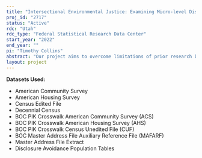 ```yaml
---
title: "Intersectional Environmental Justice: Examining Micro-level Disparities in Multiple Environmental Outcomes"
proj_id: "2717"
status: "Active"
rdc: "Utah"
rdc_type: "Federal Statistical Research Data Center"
start_year: "2022"
end_year: ""
pi: "Timothy Collins"
abstract: "Our project aims to overcome limitations of prior research by employing restricted access Census microdata and fine-scale geographic estimates of multiple environmental conditions in cross-sectional analyses that clarify micro-level (i.e., individual/household) determinants of environmental inequity in the United States. Specifically, we will pair Census-provided American Community Survey (ACS), Decennial Census, and American Housing Survey microdata with fine-scale spatial data on environmental conditions. The research project team will provide data on environmental conditions (e.g., air, noise, and light pollution; flood hazards; land surface temperature; tree canopy cover, impervious surface; food access), which will be linked to the Census-provided microdata based on housing unit geographic identifiers prior to statistical analysis. Our statistical analyses include multivariable modeling to quantify discrete and intersectional effects of race, ethnicity, socioeconomic status, sex/gender, age, disability, nativity (i.e., U.S. vs. foreign birth), citizenship, and language on residential hazards (e.g., exposures to pollution, flood risk, heat), amenities (e.g., access to greenspace, food, water), and protective resources (e.g., air pollution monitoring, flood insurance, flood protection infrastructure). Findings will yield new estimates of environmental conditions underpinning public health and well-being for the U.S. population and subpopulations. In addition, findings will advance fundamental knowledge in the environmental justice research field by clarifying inequities experienced by intersectional subgroups based on measurement of fine-scale individual/household-level environmental exposures, amenities, and protective resources, which would be impossible with publicly available versions of the Census data."
layout: project
---
```


**Datasets Used:**

  - American Community Survey 
  - American Housing Survey 
  - Census Edited File 
  - Decennial Census 
  - BOC PIK Crosswalk American Community Survey (ACS) 
  - BOC PIK Crosswalk American Housing Survey (AHS) 
  - BOC PIK Crosswalk Census Unedited File (CUF) 
  - BOC Master Address File Auxiliary Reference File (MAFARF) 
  - Master Address File Extract 
  - Disclosure Avoidance Population Tables 

